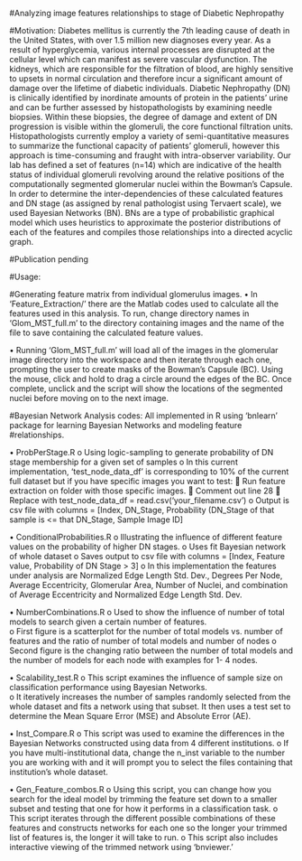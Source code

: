 #Analyzing image features relationships to stage of Diabetic Nephropathy

#Motivation: 
  Diabetes mellitus is currently the 7th leading cause of death in the United States, with over 1.5 million new diagnoses every year.  As a result of hyperglycemia, various internal processes are disrupted at the cellular level which can manifest as severe vascular dysfunction.  The kidneys, which are responsible for the filtration of blood, are highly sensitive to upsets in normal circulation and therefore incur a significant amount of damage over the lifetime of diabetic individuals.  Diabetic Nephropathy (DN) is clinically identified by inordinate amounts of protein in the patients’ urine and can be further assessed by histopathologists by examining needle biopsies.  Within these biopsies, the degree of damage and extent of DN progression is visible within the glomeruli, the core functional filtration units.  Histopathologists currently employ a variety of semi-quantitative measures to summarize the functional capacity of patients’ glomeruli, however this approach is time-consuming and fraught with intra-observer variability.  Our lab has defined a set of features (n=14) which are indicative of the health status of individual glomeruli revolving around the relative positions of the computationally segmented glomerular nuclei within the Bowman’s Capsule.  In order to determine the inter-dependencies of these calculated features and DN stage (as assigned by renal pathologist using Tervaert scale), we used Bayesian Networks (BN).  BNs are a type of probabilistic graphical model which uses heuristics to approximate the posterior distributions of each of the features and compiles those relationships into a directed acyclic graph.  

#Publication pending

#Usage:

#Generating feature matrix from individual glomerulus images.
  •	In ‘Feature_Extraction/’ there are the Matlab codes used to calculate all the features used in this analysis.  To run, change directory names in ‘Glom_MST_full.m’ to the directory containing images and the name of the file to save containing the calculated feature values.
  
  •	Running ‘Glom_MST_full.m’ will load all of the images in the glomerular image directory into the workspace and then iterate through each one, prompting the user to create masks of the Bowman’s Capsule (BC).  Using the mouse, click and hold to drag a circle around the edges of the BC.  Once complete, unclick and the script will show the locations of the segmented nuclei before moving on to the next image.

#Bayesian Network Analysis codes: All implemented in R using ‘bnlearn’ package for learning Bayesian Networks and modeling feature #relationships.

  •	ProbPerStage.R
    o	Using logic-sampling to generate probability of DN stage membership for a given set of samples
    o	In this current implementation, ‘test_node_data_df’ is corresponding to 10% of the current full dataset but if you have specific        images you want to test:
      	Run feature extraction on folder with those specific images.
      	Comment out line 28
      	Replace with test_node_data_df = read.csv(‘your_filename.csv’)
    o	Output is csv file with columns = [Index, DN_Stage, Probability (DN_Stage of that sample is <= that DN_Stage, Sample Image ID]
    
  •	ConditionalProbabilities.R
    o	Illustrating the influence of different feature values on the probability of higher DN stages.
    o	Uses fit Bayesian network of whole dataset
    o	Saves output to csv file with columns = [Index, Feature value, Probability of DN Stage > 3]
    o	In this implementation the features under analysis are Normalized Edge Length Std. Dev., Degrees Per Node, Average Eccentricity,        Glomerular Area, Number of Nuclei, and combination of Average Eccentricity and Normalized Edge Length Std. Dev. 
    
  •	NumberCombinations.R
    o	Used to show the influence of number of total models to search given a certain number of features.  
    o	First figure is a scatterplot for the number of total models vs. number of features and the ratio of number of total models and       number of nodes
    o	Second figure is the changing ratio between the number of total models and the number of models for each node with examples for 1-      4 nodes.
    
  •	Scalability_test.R
    o	This script examines the influence of sample size on classification performance using Bayesian Networks.  
    o	It iteratively increases the number of samples randomly selected from the whole dataset and fits a network using that subset.  It     then uses a test set to determine the Mean Square Error (MSE) and Absolute Error (AE).
    
  •	Inst_Compare.R
    o	This script was used to examine the differences in the Bayesian Networks constructed using data from 4 different institutions.
    o	If you have multi-institutional data, change the n_inst variable to the number you are working with and it will prompt you to         select the files containing that institution’s whole dataset.
    
  •	Gen_Feature_combos.R
    o	Using this script, you can change how you search for the ideal model by trimming the feature set down to a smaller subset and         testing that one for how it performs in a classification task.
    o	This script iterates through the different possible combinations of these features and constructs networks for each one so the          longer your trimmed list of features is, the longer it will take to run.
    o	This script also includes interactive viewing of the trimmed network using ‘bnviewer.’
